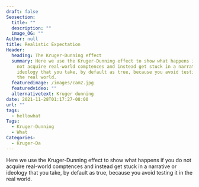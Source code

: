 ```yaml
---
draft: false
Seosection:
  title: ""
  description: ""
  image_OG: ""
Author: null
title: Realistic Expectation
Header:
  heading: The Kruger-Dunning effect
  summary: Here we use the Kruger-Dunning effect to show what happens if you do
    not acquire real-world comptences and instead get stuck in a narrative or
    ideology that you take, by default as true, because you avoid testing it in
    the real world.
  featuredimage: /images/cam2.jpg
  featuredvideo: ""
  alternativetext: Kruger dunning
date: 2021-11-28T01:17:27-08:00
url: ""
tags:
  - hellowhat
Tags:
  - Kruger-Dunning
  - What
Categories:
  - Kruger-Da
---
```

Here we use the Kruger-Dunning effect to show what happens if you do not acquire real-world comptences and instead get stuck in a narrative or ideology that you take, by default as true, because you avoid testing it in the real world.
